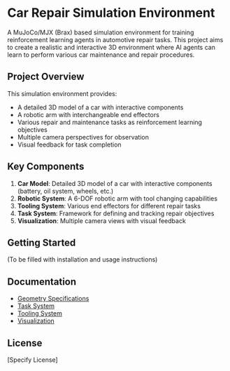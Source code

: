 # Car Repair Simulation Environment

A MuJoCo/MJX (Brax) based simulation environment for training reinforcement learning agents in automotive repair tasks. This project aims to create a realistic and interactive 3D environment where AI agents can learn to perform various car maintenance and repair procedures.

## Project Overview

This simulation environment provides:
- A detailed 3D model of a car with interactive components
- A robotic arm with interchangeable end effectors
- Various repair and maintenance tasks as reinforcement learning objectives
- Multiple camera perspectives for observation
- Visual feedback for task completion

## Key Components

1. **Car Model**: Detailed 3D model of a car with interactive components (battery, oil system, wheels, etc.)
2. **Robotic System**: A 6-DOF robotic arm with tool changing capabilities
3. **Tooling System**: Various end effectors for different repair tasks
4. **Task System**: Framework for defining and tracking repair objectives
5. **Visualization**: Multiple camera views with visual feedback

## Getting Started

(To be filled with installation and usage instructions)

## Documentation

- [Geometry Specifications](./docs/geometry_specs.md)
- [Task System](./docs/task_system.md)
- [Tooling System](./docs/tooling_system.md)
- [Visualization](./docs/visualization.md)

## License

[Specify License]

